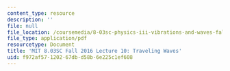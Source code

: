 ```yaml
---
content_type: resource
description: ''
file: null
file_location: /coursemedia/8-03sc-physics-iii-vibrations-and-waves-fall-2016/f972af57120267dbd58b6e225c1ef608_MIT8_03SCF16_Lec10.pdf
file_type: application/pdf
resourcetype: Document
title: 'MIT 8.03SC Fall 2016 Lecture 10: Traveling Waves'
uid: f972af57-1202-67db-d58b-6e225c1ef608
---
```

